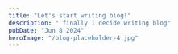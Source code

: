 ```yaml
---
title: "Let's start writing blog!"
description: " finally I decide writing blog"
pubDate: "Jun 8 2024"
heroImage: "/blog-placeholder-4.jpg"
---
```

